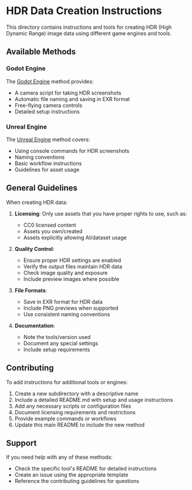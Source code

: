 # HDR Data Creation Instructions

This directory contains instructions and tools for creating HDR (High Dynamic Range) image data using different game engines and tools.

## Available Methods

### Godot Engine
The [Godot Engine](./godot_engine) method provides:
- A camera script for taking HDR screenshots
- Automatic file naming and saving in EXR format
- Free-flying camera controls
- Detailed setup instructions

### Unreal Engine 
The [Unreal Engine](./unreal_engine) method covers:
- Using console commands for HDR screenshots
- Naming conventions
- Basic workflow instructions
- Guidelines for asset usage

## General Guidelines

When creating HDR data:

1. **Licensing**: Only use assets that you have proper rights to use, such as:
   - CC0 licensed content
   - Assets you own/created
   - Assets explicitly allowing AI/dataset usage

2. **Quality Control**:
   - Ensure proper HDR settings are enabled
   - Verify the output files maintain HDR data
   - Check image quality and exposure
   - Include preview images where possible

3. **File Formats**:
   - Save in EXR format for HDR data
   - Include PNG previews when supported
   - Use consistent naming conventions

4. **Documentation**:
   - Note the tools/version used
   - Document any special settings
   - Include setup requirements

## Contributing

To add instructions for additional tools or engines:

1. Create a new subdirectory with a descriptive name
2. Include a detailed README.md with setup and usage instructions
3. Add any necessary scripts or configuration files
4. Document licensing requirements and restrictions
5. Provide example commands or workflows
6. Update this main README to include the new method

## Support

If you need help with any of these methods:

- Check the specific tool's README for detailed instructions
- Create an issue using the appropriate template
- Reference the contributing guidelines for questions 